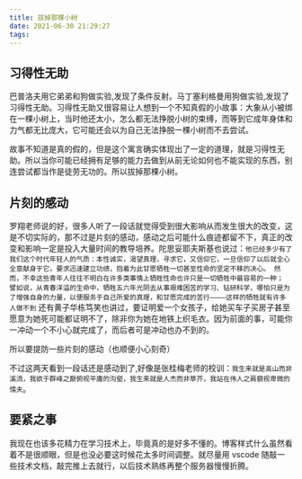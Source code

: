 ```yaml
---
title: 拔掉那棵小树
date: 2021-06-30 21:29:27
tags:
---
```


## 习得性无助

巴普洛夫用它弟弟和狗做实验,发现了条件反射。马丁塞利格曼用狗做实验,发现了习得性无助。习得性无助又很容易让人想到一个不知真假的小故事：大象从小被绑在一棵小树上，当时他还太小，怎么都无法挣脱小树的束缚，而等到它成年身体和力气都无比庞大，它可能还会以为自己无法挣脱一棵小树而不去尝试。

故事不知道是真的假的，但是这个寓言确实体现出了一定的道理，就是习得性无助。所以当你可能已经拥有足够的能力去做到从前无论如何也不能实现的东西，别连尝试都当作是徒劳无功的。所以拔掉那棵小树。
<!-- more -->
## 片刻的感动

罗翔老师说的好，很多人听了一段话就觉得受到很大影响从而发生很大的改变，这是不切实际的，那不过是片刻的感动，感动之后可能什么痕迹都留不下，真正的改变和影响一定是投入大量时间的教导培养。陀思妥耶夫斯基也说过：`他已经多少有了我们这个时代年轻人的气质：本性诚实，渴望真理，寻求它，又信仰它，一旦信仰了以后就全心全意献身于它，要求迅速建立功绩，抱着为此甘愿牺牲一切甚至性命的坚定不移的决心。
然而，不幸这些青年人往往不明白在许多类事情上牺牲性命也许只是一切牺牲中最容易的一种；
譬如说，从青春洋溢的生命中，牺牲五六年光阴去从事艰难困苦的学习、钻研科学，哪怕只是为了增强自身的力量，以便服务于自己所爱的真理，和甘愿完成的苦行————这样的牺牲就有许多人做不到`
还有黄子华栋笃笑也讲过，要证明爱一个女孩子，给她买车子买房子甚至愿意为她死可能都证明不了，除非你为她在地铁上织毛衣。因为前面的事，可能你一冲动一个不小心就完成了，而后者可是冲动也办不到的。

所以要提防一些片刻的感动（也顺便小心刻奇）

不过这两天看到一段话还是感动到了,好像是张桂梅老师的校训：`我生来就是高山而非溪流，我欲于群峰之巅俯视平庸的沟壑，我生来就是人杰而非草芥，我站在伟人之肩藐视卑微的懦夫`。

## 要紧之事

我现在也该多花精力在学习技术上，毕竟真的是好多不懂的。博客样式什么虽然看着不是很顺眼，但是也没必要这时候花太多时间调整。就尽量用 vscode 随敲一些技术文档，敲完推上去就行，以后技术熟练再整个服务器慢慢折腾。
